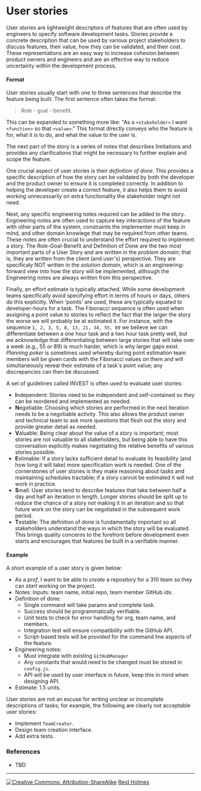 # User stories

User stories are lightweight descriptors of features that are often used by engineers to specify software development tasks. Stories provide a concrete description that can be used by various project stakeholders to discuss features, their value, how they can be validated, and their cost. These representations are an easy way to increase cohesion between product owners and engineers and are an effective way to reduce uncertainty within the development process.

#### Format

User stories usually start with one to three sentences that describe the feature being built. The first sentence often takes the format:

> Role - goal - benefit.

This can be expanded to something more like: "As a ```<stakeholder>``` I want ```<function>``` so that ```<value>```." This format directly conveys who the feature is for, what it is to do, and what the value to the user is.

The next part of the story is a series of notes that describes limitations and provides any clarifications that might be necessary to further explain and scope the feature.

One crucial aspect of user stories is their _definition of done_. This provides a specific description of how the story can be validated by both the developer and the product owner to ensure it is completed correctly. In addition to helping the developer create a correct feature, it also helps them to avoid working unnecessarily on extra functionality the stakeholder might not need. 

Next, any specific engineering notes required can be added to the story. Engineering notes are often used to capture key interactions of the feature with other parts of the system, constraints the implementer must keep in mind, and other domain knowlege that may be required from other teams. These notes are often crucial to understand the effort required to implement a story. The Role-Goal-Benefit and Definition of Done are the two most important parts of a User Story and are written in the _problem domain_; that is, they are written from the client (and user's) perspective. They are specificaly NOT written in the _solution domain_, which is an engineering-forward view into how the story will be implemented, although the Engineering notes are always written from this perspective. 

Finally, an effort estimate is typically attached. While some development teams specifically avoid specifying effort in terms of hours or days, others do this explicitly. When 'points' are used, these are typically equated to developer-hours for a task. The Fibonacci sequence is often used when assigning a point value to stories to reflect the fact that the larger the story the worse we will probably be at estimated it. For instance, with the sequence `1, 2, 3, 5, 8, 13, 21, 34, 55, 89` we believe we can differentiate between a one hour task and a two hour task pretty well, but we acknowledge that differentiating between large stories that will take over a week (e.g., 55 or 89) is much harder, which is why larger gaps exist. _Planning poker_ is sometimes used whereby during point estimation team members will be given cards with the Fibonacci values on them and will simultaneously reveal their estimate of a task's point value; any discrepancies can then be discussed.

A set of guidelines called INVEST is often used to evaluate user stories:

* **I**ndependent: Stories need to be independent and self-contained so they can be reordered and implemented as needed. 
* **N**egotiable: Choosing which stories are performed in the next iteration needs to be a negotiable activity. This also allows the product owner and technical team to ask more questions that flesh out the story and provide greater detail as needed.
* **V**aluable: Being clear about the value of a story is important; most stories are not valuable to all stakeholders, but being able to have this conversation explicitly makes negotiating the relative benefits of various stories possible.
* **E**stimable: If a story lacks sufficient detail to evaluate its feasibility (and how long it will take) more specification work is needed. One of the cornerstones of user stories is they make reasoning about tasks and maintaining schedules tractable; if a story cannot be estimated it will not work in practice.
* **S**mall: User stories tend to describe features that take between half a day and half an iteration in length. Longer stories should be split up to reduce the chance of a story not making it in an iteration and so that future work on the story can be negotiated in the subsequent work period.
* **T**estable: The definition of done is fundamentally important so all stakeholders understand the ways in which the story will be evaluated. This brings quality concerns to the forefront before development even starts and encourages that features be built in a verifiable manner.

#### Example

A short example of a user story is given below:

* As a _prof_, I want to be able to _create_ a repository for a 310 team so they can _start_ working on the project.
* Notes: Inputs: team name, initial repo, team member GitHub ids.
* Definition of done:
  * Single command will take params and complete task.
  * Success should be programmatically verifiable.
  * Unit tests to check for error handling for org, team name, and members.
  * Integration test will ensure compatibility with the GitHub API.
  * Script-based tests will be provided for the command line aspects of the feature.
* Engineering notes: 
  * Must integrate with existing ```GitHubManager```
  * Any constants that would need to be changed must be stored in ```config.js```.
  * API will be used by user interface in future, keep this in mind when designing API.
* Estimate: 1.5 units.

User stories are not an excuse for writing unclear or incomplete descriptions of tasks; for example, the following are clearly not acceptable user stories:

* Implement ```TeamCreator```.
* Design team creation interface.
* Add extra tests.

### References

* TBD

---
[![](figures/CCSA.png "Creative Commons: Attribution-ShareAlike")](https://creativecommons.org/licenses/by-sa/3.0/) [Reid Holmes](https://www.cs.ubc.ca/~rtholmes/)
